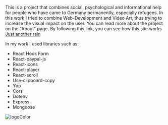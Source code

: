 This is a project that combines social, psychological and informational help for people who have came to Germany permanently, especially refugees. In this work I tried to combine Web-Development and Video Art, thus trying to increase the visual impact on the user. You can read more about the project on the "About" page.
By following this link, you can see how this site works <a href="https://just-another-rain-client.onrender.com" target="_blank">Just another rain</a>

In my work I used libraries such as:
<ul>
<li>React Hook Form</li>
<li>React-paypal-js</li>
<li>React-icons </li>
<li>React-player</li>
<li>React-scroll</li>
<li>Use-clipboard-copy</li>
<li>Yup</li>
<li>Cors</li>
<li>Dotenv</li>
<li>Express</li>
<li>Mongoose</li>
</ul>

![logoColor](https://user-images.githubusercontent.com/96144068/234046629-d073245e-5596-4b09-8334-cf94d2beb69a.jpg)

